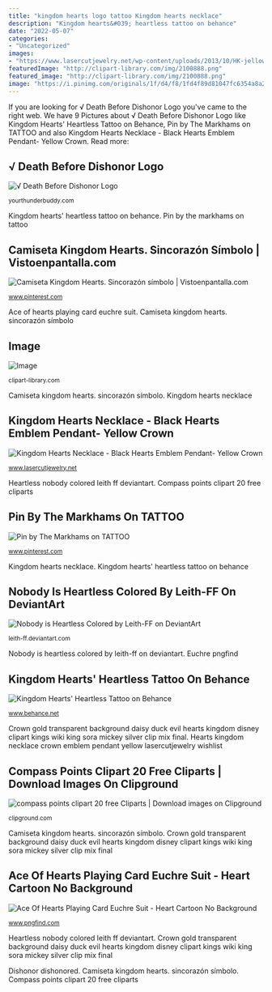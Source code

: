 ```yaml
---
title: "kingdom hearts logo tattoo Kingdom hearts necklace"
description: "Kingdom hearts&#039; heartless tattoo on behance"
date: "2022-05-07"
categories:
- "Uncategorized"
images:
- "https://www.lasercutjewelry.net/wp-content/uploads/2013/10/HK-jellow-crown5.jpg"
featuredImage: "http://clipart-library.com/img/2100888.png"
featured_image: "http://clipart-library.com/img/2100888.png"
image: "https://i.pinimg.com/originals/1f/d4/f8/1fd4f89d81047fc6354a8a2c4c3d6d15.jpg"
---
```


If you are looking for √ Death Before Dishonor Logo you've came to the right web. We have 9 Pictures about √ Death Before Dishonor Logo like Kingdom Hearts&#039; Heartless Tattoo on Behance, Pin by The Markhams on TATTOO and also Kingdom Hearts Necklace - Black Hearts Emblem Pendant- Yellow Crown. Read more:

## √ Death Before Dishonor Logo

![√ Death Before Dishonor Logo](https://i.pinimg.com/originals/1f/d4/f8/1fd4f89d81047fc6354a8a2c4c3d6d15.jpg "Ace of hearts playing card euchre suit")

<small>yourthunderbuddy.com</small>

Kingdom hearts&#039; heartless tattoo on behance. Pin by the markhams on tattoo

## Camiseta Kingdom Hearts. Sincorazón Símbolo | Vistoenpantalla.com

![Camiseta Kingdom Hearts. Sincorazón símbolo | Vistoenpantalla.com](https://i.pinimg.com/originals/13/d6/5c/13d65ce10597171562f674fbc4ec6715.jpg "Kingdom hearts&#039; heartless tattoo on behance")

<small>www.pinterest.com</small>

Ace of hearts playing card euchre suit. Camiseta kingdom hearts. sincorazón símbolo

## Image

![Image](http://clipart-library.com/img/2100888.png "Crown gold transparent background daisy duck evil hearts kingdom disney clipart kings wiki king sora mickey silver clip mix final")

<small>clipart-library.com</small>

Camiseta kingdom hearts. sincorazón símbolo. Kingdom hearts necklace

## Kingdom Hearts Necklace - Black Hearts Emblem Pendant- Yellow Crown

![Kingdom Hearts Necklace - Black Hearts Emblem Pendant- Yellow Crown](https://www.lasercutjewelry.net/wp-content/uploads/2013/10/HK-jellow-crown5.jpg "Camiseta kingdom hearts. sincorazón símbolo")

<small>www.lasercutjewelry.net</small>

Heartless nobody colored leith ff deviantart. Compass points clipart 20 free cliparts

## Pin By The Markhams On TATTOO

![Pin by The Markhams on TATTOO](https://i.pinimg.com/originals/ec/c5/d1/ecc5d16744e0896e3a689f77a18c782e.jpg "Kingdom hearts heartless tattoo behance tattoos heart disp shadow rendition looking m2 pm let simple squaresoft")

<small>www.pinterest.com</small>

Kingdom hearts necklace. Kingdom hearts&#039; heartless tattoo on behance

## Nobody Is Heartless Colored By Leith-FF On DeviantArt

![Nobody is Heartless Colored by Leith-FF on DeviantArt](https://orig00.deviantart.net/428b/f/2012/241/7/5/nobody_is_heartless_colored_by_leith_ff-d4mikud.jpg "Camiseta kingdom hearts. sincorazón símbolo")

<small>leith-ff.deviantart.com</small>

Nobody is heartless colored by leith-ff on deviantart. Euchre pngfind

## Kingdom Hearts&#039; Heartless Tattoo On Behance

![Kingdom Hearts&#039; Heartless Tattoo on Behance](https://mir-s3-cdn-cf.behance.net/project_modules/disp/ba168811269469.560f4e5f19644.jpg "Hearts kingdom necklace crown emblem pendant yellow lasercutjewelry wishlist")

<small>www.behance.net</small>

Crown gold transparent background daisy duck evil hearts kingdom disney clipart kings wiki king sora mickey silver clip mix final. Hearts kingdom necklace crown emblem pendant yellow lasercutjewelry wishlist

## Compass Points Clipart 20 Free Cliparts | Download Images On Clipground

![compass points clipart 20 free Cliparts | Download images on Clipground](https://clipground.com/images/compass-points-clipart-20.png "√ death before dishonor logo")

<small>clipground.com</small>

Camiseta kingdom hearts. sincorazón símbolo. Crown gold transparent background daisy duck evil hearts kingdom disney clipart kings wiki king sora mickey silver clip mix final

## Ace Of Hearts Playing Card Euchre Suit - Heart Cartoon No Background

![Ace Of Hearts Playing Card Euchre Suit - Heart Cartoon No Background](https://www.pngfind.com/pngs/m/13-138917_ace-of-hearts-playing-card-euchre-suit-heart.png "Crown gold transparent background daisy duck evil hearts kingdom disney clipart kings wiki king sora mickey silver clip mix final")

<small>www.pngfind.com</small>

Heartless nobody colored leith ff deviantart. Crown gold transparent background daisy duck evil hearts kingdom disney clipart kings wiki king sora mickey silver clip mix final

Dishonor dishonored. Camiseta kingdom hearts. sincorazón símbolo. Compass points clipart 20 free cliparts
